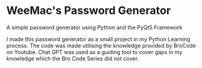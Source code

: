 # WeeMac's Password Generator
A simple password generator using Python and the PyQt5 Framework

I made this password generator as a small project in my Python Learning process. The code was made utilising the knowledge provided by BroCode on Youtube.
Chat GPT was used as a guiding tool to cover gaps in my knowledge which the Bro Code Series did not cover. 
